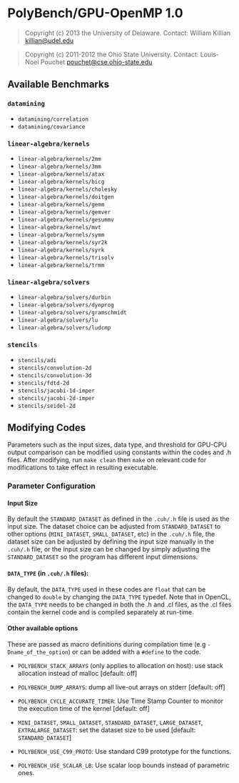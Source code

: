 # PolyBench/GPU-OpenMP 1.0

> Copyright (c) 2013 the University of Delaware.
> Contact: William Killian <killian@udel.edu>

> Copyright (c) 2011-2012 the Ohio State University.
> Contact: Louis-Noel Pouchet <pouchet@cse.ohio-state.edu>

## Available Benchmarks

### `datamining`

* `datamining/correlation`
* `datamining/covariance`

### `linear-algebra/kernels`

* `linear-algebra/kernels/2mm`
* `linear-algebra/kernels/3mm`
* `linear-algebra/kernels/atax`
* `linear-algebra/kernels/bicg`
* `linear-algebra/kernels/cholesky`
* `linear-algebra/kernels/doitgen`
* `linear-algebra/kernels/gemm`
* `linear-algebra/kernels/gemver`
* `linear-algebra/kernels/gesummv`
* `linear-algebra/kernels/mvt`
* `linear-algebra/kernels/symm`
* `linear-algebra/kernels/syr2k`
* `linear-algebra/kernels/syrk`
* `linear-algebra/kernels/trisolv`
* `linear-algebra/kernels/trmm`

### `linear-algebra/solvers`

* `linear-algebra/solvers/durbin`
* `linear-algebra/solvers/dynprog`
* `linear-algebra/solvers/gramschmidt`
* `linear-algebra/solvers/lu`
* `linear-algebra/solvers/ludcmp`

### `stencils`

* `stencils/adi`
* `stencils/convolution-2d`
* `stencils/convolution-3d`
* `stencils/fdtd-2d`
* `stencils/jacobi-1d-imper`
* `stencils/jacobi-2d-imper`
* `stencils/seidel-2d`

## Modifying Codes

Parameters such as the input sizes, data type, and threshold for GPU-CPU output comparison can be modified using constants
within the codes and .h files.  After modifying, run `make clean` then `make` on relevant code for modifications to take effect in resulting executable.

### Parameter Configuration

#### Input Size

By default the `STANDARD_DATASET` as defined in the `.cuh/.h` file is used as the input size.  The dataset choice can be adjusted from `STANDARD_DATASET` to other
options (`MINI_DATASET`, `SMALL_DATASET`, etc) in the `.cuh/.h` file, the dataset size can be adjusted by defining the input size manually in the `.cuh/.h` file, or
the input size can be changed by simply adjusting the `STANDARD_DATASET` so the program has different input dimensions.

#### `DATA_TYPE` (in `.cuh/.h` files):

By default, the `DATA_TYPE` used in these codes are `float` that can be changed to `double` by changing the `DATA_TYPE` typedef. Note that in OpenCL, the `DATA_TYPE` needs to be changed in both the .h and .cl files, as the .cl files contain the kernel code and is compiled separately at run-time.

#### Other available options

These are passed as macro definitions during compilation time 
(e.g `-Dname_of_the_option`) or can be added with a `#define` to the code.

- `POLYBENCH_STACK_ARRAYS` (only applies to allocation on host): 
use stack allocation instead of malloc [default: off]
- `POLYBENCH_DUMP_ARRAYS`: dump all live-out arrays on stderr [default: off]
- `POLYBENCH_CYCLE_ACCURATE_TIMER`: Use Time Stamp Counter to monitor
  the execution time of the kernel [default: off]
- `MINI_DATASET`, `SMALL_DATASET`, `STANDARD_DATASET`, `LARGE_DATASET`,
  `EXTRALARGE_DATASET`: set the dataset size to be used
  [default: `STANDARD_DATASET`]

- `POLYBENCH_USE_C99_PROTO`: Use standard C99 prototype for the functions.

- `POLYBENCH_USE_SCALAR_LB`: Use scalar loop bounds instead of parametric ones.
